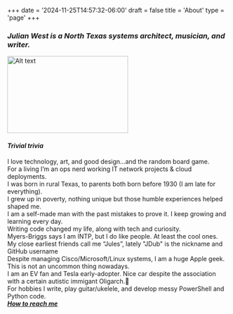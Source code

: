 +++
date = '2024-11-25T14:57:32-06:00'
draft = false
title = 'About'
type = 'page'
+++

### _Julian West is a North Texas systems architect, musician, and writer._

<img src="https://julianwest.me/Blog/about/julian-about.jpeg" alt="Alt text" width="275" height="175">

#### _Trivial trivia_
<div style="font-size: 14px;">
I love technology, art, and good design...and the random board game.<br />
For a living I’m an ops nerd working IT network projects & cloud deployments.<br />   
I was born in rural Texas, to parents both born before 1930 (I am late for everything).<br />
I grew up in poverty, nothing unique but those humble experiences helped shaped me.<br />
I am a self-made man with the past mistakes to prove it. I keep growing and learning every day.<br />      
Writing code changed my life, along with tech and curiosity.<br />   
Myers-Briggs says I am INTP, but I do like people. At least the cool ones.<br />   
My close earliest friends call me “Jules”, lately "JDub" is the nickname and <a href="https://github.com/J-DubApps" style="text-decoration: none;">GitHub username</a><br /> 
Despite managing Cisco/Microsoft/Linux systems, I am a huge Apple geek. This is not an uncommon thing nowadays.<br />   
I am an EV fan and Tesla early-adopter. Nice car despite the association with a certain autistic immigant Oligarch.&#129335;<br />   
For hobbies I write, play guitar/ukelele, and develop messy PowerShell and Python code. <br />
<a href ="https://julianwest.me/Blog/contact/contacting/"><i><b>How to reach me</a></i></b> 
</div>